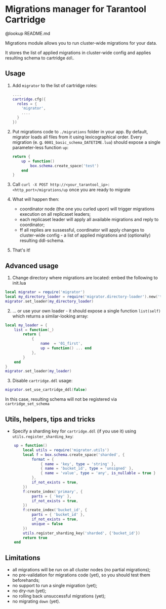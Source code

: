 # Migrations manager for Tarantool Cartridge

@lookup README.md

Migrations module allows you to run cluster-wide migrations for your data.

It stores the list of applied migrations in cluster-wide config and applies resulting schema to cartridge `ddl`. 

## Usage

1) Add `migrator` to the list of cartridge roles:
    ```lua
    ....
    cartridge.cfg({
      roles = {
        'migrator', 
        ....
      }
    })
    ```

2) Put migrations code to `./migrations` folder in your app. By default, migrator loads all files from it using lexicographical order.
Every migration (e. g. `0001_basic_schema_DATETIME.lua`) should expose a single parameter-less function `up`:
    ```lua
    return {
        up = function()
            box.schema.create_space('test')    
        end
    }
    ```

3) Call `curl -X POST http://<your_tarantool_ip>:<http_port>/migrations/up` once you are ready to migrate

4) What will happen then:
    * coordinator node (the one you curled upon) will trigger migrations execution on all replicaset leaders;
    * each replicaset leader will apply all available migrations and reply to coordinator;
    * ff all replies are sussessful, coordinator will apply changes to cluster-wide config - a list of applied migrations and (optionally) resulting ddl-schema.

5) That's it!

## Advanced usage

1) Change directory where migrations are located: embed the following to init.lua
```lua
local migrator = require('migrator')
local my_directory_loader = require('migrator.directory-loader').new('test/integration/migrations') 
migrator.set_loader(my_directory_loader)
```

2) ... or use your own loader - it should expose a single function `list(self)` which returns a similar-looking array:
```lua
local my_loader = {
    list = function(_)
        return {
            {
                name  = '01_first',
                up = function() ... end
            },
        }
    end
}
migrator.set_loader(my_loader)
```

3) Disable `cartridge.ddl` usage:
```lua
migrator.set_use_cartridge_ddl(false)
```
In this case, resulting schema will not be registered via `cartridge_set_schema`

## Utils, helpers, tips and tricks
* Specify a sharding key for `cartridge.ddl` (if you use it) using `utils.register_sharding_key`:
```lua
    up = function()
        local utils = require('migrator.utils')
        local f = box.schema.create_space('sharded', {
            format = {
                { name = 'key', type = 'string' },
                { name = 'bucket_id', type = 'unsigned' },
                { name = 'value', type = 'any', is_nullable = true }
            },
            if_not_exists = true,
        })
        f:create_index('primary', {
            parts = { 'key' },
            if_not_exists = true,
        })
        f:create_index('bucket_id', {
            parts = { 'bucket_id' },
            if_not_exists = true,
            unique = false
        })
        utils.register_sharding_key('sharded', {'bucket_id'})
        return true
    end
```



## Limitations
- all migrations will be run on all cluster nodes (no partial migrations);
- no pre-validation for migrations code (yet), so you should test them beforehands;
- no support to run a single migration (yet);
- no dry-run (yet);
- no rolling back unsuccessful migrations (yet);
- no migrating `down` (yet).
